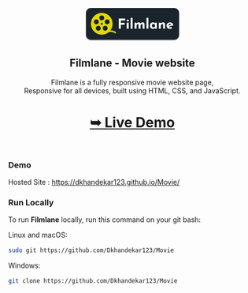 <div align="center">
  
  <br />
  <br />
  
  <img src="./readme-images/project-logo.png" />

  <h2 align="center">Filmlane - Movie website</h2>

  Filmlane is a fully responsive movie website page, <br />Responsive for all devices, built using HTML, CSS, and JavaScript.
<h1>
  <a href="https://dkhandekar123.github.io/Movie/"><strong>➥ Live Demo</strong></a>
</h1>
  

</div>

<br />

### Demo 

Hosted Site : https://dkhandekar123.github.io/Movie/

### Run Locally

To run **Filmlane** locally, run this command on your git bash:

Linux and macOS:

```bash
sudo git https://github.com/Dkhandekar123/Movie
```

Windows:

```bash
git clone https://github.com/Dkhandekar123/Movie
```

